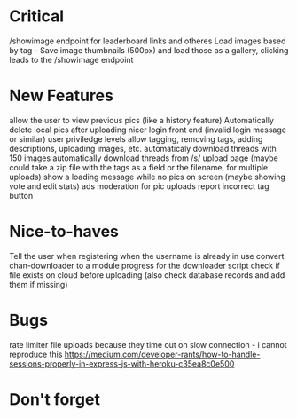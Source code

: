 # Critical
/showimage endpoint for leaderboard links and otheres
Load images based by tag - Save image thumbnails (500px) and load those as a gallery, clicking leads to the /showimage endpoint

# New Features
allow the user to view previous pics (like a history feature)
Automatically delete local pics after uploading
nicer login front end (invalid login message or similar)
user priviledge levels allow tagging, removing tags, adding descriptions, uploading images, etc.
automaticaly download threads with 150 images
automatically download threads from /s/
upload page (maybe could take a zip file with the tags as a field or the filename, for multiple uploads)
show a loading message while no pics on screen (maybe showing vote and edit stats)
ads
moderation for pic uploads
report incorrect tag button

# Nice-to-haves
Tell the user when registering when the username is already in use
convert chan-downloader to a module
progress for the downloader script
check if file exists on cloud before uploading (also check database records and add them if missing)

# Bugs
rate limiter file uploads because they time out on slow connection - i cannot reproduce this
https://medium.com/developer-rants/how-to-handle-sessions-properly-in-express-js-with-heroku-c35ea8c0e500

# Don't forget
